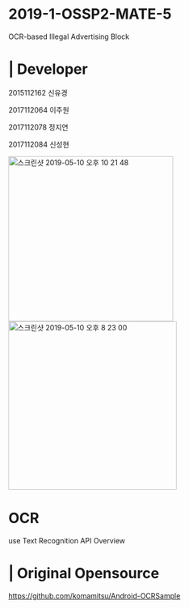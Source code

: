 # 2019-1-OSSP2-MATE-5

OCR-based Illegal Advertising Block

# | Developer

2015112162   신유경

2017112064   이주원

2017112078   정지연

2017112084   신성현

<img width="326" alt="스크린샷 2019-05-10 오후 10 21 48" src="https://user-images.githubusercontent.com/48276633/57530488-4efa4000-7372-11e9-8af3-9554301512c4.png"> <img width="333" alt="스크린샷 2019-05-10 오후 8 23 00" src="https://user-images.githubusercontent.com/48276633/57528911-82d36680-736e-11e9-938c-2edb0682f672.png">

# OCR 
use Text Recognition API Overview

# | Original Opensource

https://github.com/komamitsu/Android-OCRSample

